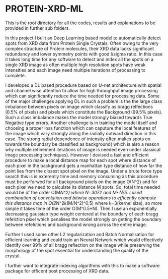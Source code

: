 # PROTEIN-XRD-ML

This is the root directory for all the codes, results and explanations to be provided in further sub folders.

In this project I built an Deep Learning based model to automatically detect spots from XRD data from Protein Single Crystals.
Often owing to the very complex structure of Protein molecules, their XRD data lacks significant redundancy and lower symmetry points 
with good I/sigma ratio. In this case it takes long time for any software to detect and index all the spots on a single XRD image as 
often multiple high resolution spots have weak intensities and each image need multiple iterations of processing to complete. 

I developed a DL based procedure based on U-net architecture with spatial and channel wise attention to allow for high throughput image 
processing which can significantly reduce the time needed for processing data. Some of the major challenges applying DL in such a problem is the
the large class imbalance between pixels on image which classify as bragg relfections (0.5% of pixels) and pixels which constitute the Background
(99.5% pixels). Such a class imbalance makes the model strongly biased towards True Negative type errors. Another challenge is in training the model
itself and choosing a proper loss function which can caputure the local features of the image which vary strongly along the radially outward direction
in this case. The strong radial dependence of intensity often makes spots on towards the boundary be classified as background( which is also a reason 
why multiple refinement iterations of image is needed even under classical image processing techniques). However I devised a fast and efficient procedure 
to make a local distance map for each spot where distance of each pixel in the background gets a manhattan type distance of how far the point lies from 
the closest spot pixel on the image. Under a brute force type search this is is exteremly time and memory consuming as this procedure must be perforwed 
for all background pixels on the image O(N^2) and for each pixel we need to calculate its distance M spots. So, total time needed would be of the order
O(M*N^2) where N=3072 and M~N/5. I used combination of convolution and bitwise operations to efficently compute this distance map in O(2*N^2*k*(M/N^2)^0.5)
where k=3(kernel size), so more simple it takes time of the order O(M^0.5*N). Then I use an exponentially decreasing gaussian type weight centered at the 
boundary of each bragg refelction pixel which penalises the model strongly on getting the boundary between refelctions and background wrong across the entire
image.

Further I used some other L2 regularization and Batch Normalisation for efficient learning and could train an Neural Network which would effectively identify
over 99% of all bragg reflection on the image while preserving the morphology of the spot essential for understanding the quality of the crystal. 

I further want to integrate indexing algorithms with this to make a software package for efficent post processing of XRD data.
